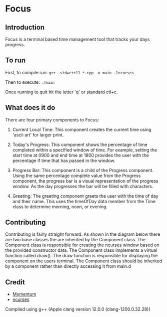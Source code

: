 # Focus

## Introduction

Focus is a terminal based time management tool that tracks your days progress.

## To run

First, to compile run: `g++ -std=c++11 *.cpp -o main -lncurses`

Then to execute: `./main`

Once running to quit hit the letter 'q' or standard ctl+c.

## What does it do
There are four primary components to Focus:

1. Current Local Time: This component creates the current time using 'ascii art' for larger print.

2. Today's Progress: This component shows the percentage of time completed within a specified window of time. For example, setting the start time at 0900 and end time at 1800 provides the user with the percentage if time that has passed in the window.

3. Progress Bar: This component is a child of the Progress component. Using the same percentage complete value from the Progress component, the progress bar is a visual representation of the progress window. As the day progresses the bar will be filled with characters.

4. Greeting: The greeting component greets the user with the time of day and their name. This uses the timeOfDay data member from the Time class to determine morning, noon, or evening.

## Contributing

Contributing is fairly straight forward. As shown in the diagram below there are two base classes the are inherited by the Component class. The Component class is responsible for creating the ncurses window based on the provided constructor data. The Component class implements a virtual function called draw(). The draw function is responsible for displaying the component on the users terminal. The Component class should be inherited by a component rather than directly accessing it from main.d

## Credit
- [Momentum](https://momentumdash.com)
- [ncurses](https://invisible-mirror.net/archives/ncurses/)

Compiled using g++ (Apple clang version 12.0.0 (clang-1200.0.32.28))
